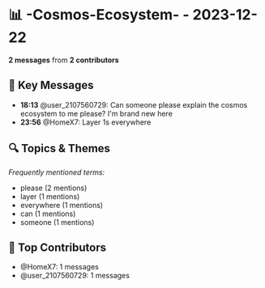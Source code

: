 # 📊 -Cosmos-Ecosystem- - 2023-12-22
**2 messages** from **2 contributors**

## 💬 Key Messages
- **18:13** @user_2107560729: Can someone please explain the cosmos ecosystem to me please? I'm brand new here
- **23:56** @HomeX7: Layer 1s everywhere

## 🔍 Topics & Themes
*Frequently mentioned terms:*
- please (2 mentions)
- layer (1 mentions)
- everywhere (1 mentions)
- can (1 mentions)
- someone (1 mentions)

## 👥 Top Contributors
- @HomeX7: 1 messages
- @user_2107560729: 1 messages